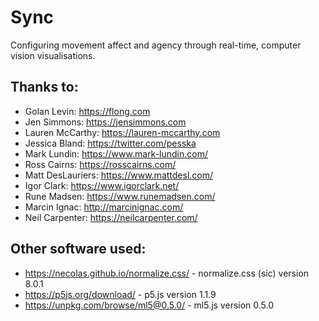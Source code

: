 # Sync

Configuring movement affect and agency through real-time, computer vision visualisations.

## Thanks to:

- Golan Levin: <https://flong.com>
- Jen Simmons: <https://jensimmons.com>
- Lauren McCarthy: <https://lauren-mccarthy.com>
- Jessica Bland: <https://twitter.com/pesska>
- Mark Lundin: <https://www.mark-lundin.com/>
- Ross Cairns: <https://rosscairns.com/>
- Matt DesLauriers: <https://www.mattdesl.com/>
- Igor Clark: <https://www.igorclark.net/>
- Rune Madsen: <https://www.runemadsen.com/> 
- Marcin Ignac: <http://marcinignac.com/>
- Neil Carpenter: <https://neilcarpenter.com/>

## Other software used:

- <https://necolas.github.io/normalize.css/> - normalize.css (sic) version 8.0.1 
- <https://p5js.org/download/> - p5.js version 1.1.9
- <https://unpkg.com/browse/ml5@0.5.0/> - ml5.js version 0.5.0

